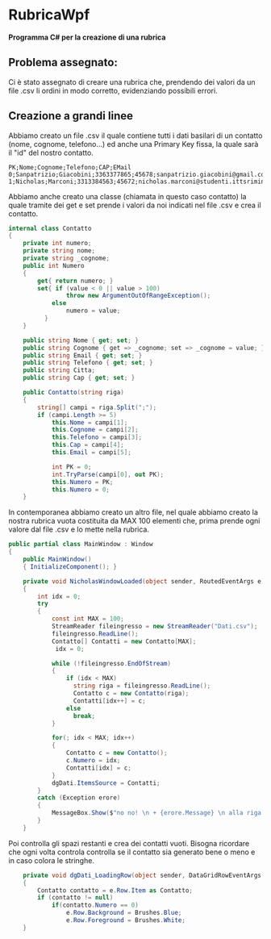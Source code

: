 # RubricaWpf
**Programma C# per la creazione di una rubrica**
## Problema assegnato:
Ci è stato assegnato di creare una rubrica che, prendendo dei valori da un file .csv li ordini in modo corretto, evidenziando possibili errori.

## Creazione a grandi linee

Abbiamo creato un file .csv il quale contiene tutti i dati basilari di un contatto (nome, cognome, telefono...) ed anche una Primary Key fissa, la quale sarà il "id" del nostro contatto.
```
PK;Nome;Cognome;Telefono;CAP;EMail
0;Sanpatrizio;Giacobini;3363377865;45678;sanpatrizio.giacobini@gmail.com
1;Nicholas;Marconi;3313384563;45672;nicholas.marconi@studenti.ittsrimini.edu.it  
```
Abbiamo anche creato una classe (chiamata in questo caso contatto) la quale tramite dei get e set prende i valori da noi indicati nel file .csv e crea il contatto.
```C#
internal class Contatto
{
    private int numero;
    private string nome;
    private string _cognome;
    public int Numero
    {
        get{ return numero; }
        set{ if (value < 0 || value > 100)
                throw new ArgumentOutOfRangeException();
            else
                numero = value;
          }
    }

    public string Nome { get; set; }
    public string Cognome { get => _cognome; set => _cognome = value; }
    public string Email { get; set; }
    public string Telefono { get; set; }
    public string Citta; 
    public string Cap { get; set; }

    public Contatto(string riga)
    {
        string[] campi = riga.Split(";");
        if (campi.Length >= 5)
            this.Nome = campi[1];
            this.Cognome = campi[2];
            this.Telefono = campi[3];
            this.Cap = campi[4];
            this.Email = campi[5];

            int PK = 0;
            int.TryParse(campi[0], out PK);
            this.Numero = PK;
            this.Numero = 0;
    }
```
In contemporanea abbiamo creato un altro file, nel quale abbiamo creato la nostra rubrica vuota costituita da MAX 100 elementi che, prima prende ogni valore dal file .csv e lo mette nella rubrica.

```C#
public partial class MainWindow : Window
{
    public MainWindow()
    { InitializeComponent(); }

    private void NicholasWindowLoaded(object sender, RoutedEventArgs e)
    {
        int idx = 0;
        try
        {
            const int MAX = 100;
            StreamReader fileingresso = new StreamReader("Dati.csv");  
            fileingresso.ReadLine();
            Contatto[] Contatti = new Contatto[MAX];
             idx = 0;

            while (!fileingresso.EndOfStream)
            {
                if (idx < MAX)
                  string riga = fileingresso.ReadLine(); 
                  Contatto c = new Contatto(riga); 
                  Contatti[idx++] = c;         
                else
                  break;
            }

            for(; idx < MAX; idx++)
            {
                Contatto c = new Contatto();
                c.Numero = idx;
                Contatti[idx] = c;
            }
            dgDati.ItemsSource = Contatti;
        }
        catch (Exception erore)
        {
            MessageBox.Show($"no no! \n + {erore.Message} \n alla riga numero {idx}");
        }
    }
```

Poi controlla gli spazi restanti e crea dei contatti vuoti. Bisogna ricordare che ogni volta controla controlla se il contatto sia generato bene o meno e in caso colora le stringhe.

```C# 
    private void dgDati_LoadingRow(object sender, DataGridRowEventArgs e)
    {
        Contatto contatto = e.Row.Item as Contatto;
        if (contatto != null)
            if(contatto.Numero == 0)
                e.Row.Background = Brushes.Blue;
                e.Row.Foreground = Brushes.White;
    }
```
